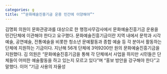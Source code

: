 ```yaml
---
categories: g
title: "“문화예술진흥기금 운용 민간에 이양해야”"
---
```

김명회 의원이 문화관광과를 대상으로 한 행정사무감사에서 문화예술진흥기금 운용을 민간단체에 이관해야 한다고 요구했다. 문화예술진흥기금이란 지역 내에서 문학과 시각예술, 공연예술, 전통예술을 비롯한 청소년 문예활동과 종합 예술 등 각 분야서 활동하는 단체에 지원하는 기금이다. 지난해 56개 단체에 3억9200만 원의 문화예술진흥기금을 지원했다. 김 의원은 “문화예술진흥기금을 통해 각 단체에서 사업을 하지만 시민들은 단체들이 어떠한 예술활동을 하고 있는지 모르고 있다”며 “홍보 방안을 강구해야 한다”고 말했다. 이어 “기금 사용의 자율성